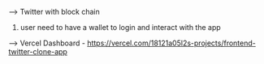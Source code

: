 --> Twitter with block chain

1. user need to have a wallet to login and interact with the app

--> Vercel Dashboard - https://vercel.com/18121a05l2s-projects/frontend-twitter-clone-app
